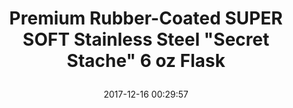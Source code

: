 ---
title: > #shorten me
  Premium Rubber-Coated SUPER SOFT Stainless Steel "Secret Stache" 6 oz Flask
name: >
  Premium Rubber-Coated SUPER SOFT Stainless Steel "Secret Stache" 6 oz Flask
date: "2017-12-16 00:29:57"
buy_now: "https://www.amazon.com/Premium-Rubber-Coated-Stainless-Secret-Stache/dp/B016LLBPUU?psc=1&SubscriptionId=AKIAIA5RBQIWQVTCUEUQ&tag=coldcutdeals-20&linkCode=xm2&camp=2025&creative=165953&creativeASIN=B016LLBPUU"
description_markdown: >-

  - Premium Rubber-Coated SUPER SOFT Stainless Steel

  - SUPER SOFT TOUCH

  - Laser engraved "Secret Stache" logo

  - Increase your drinking skills

  - 6 oz


tweet_id_str: "941827703631618048"
price: "$39.99"
list_price: "undefined"
deal_price: "undefined"
you_save: "undefined"
asin: "B016LLBPUU"
image: "https://images-na.ssl-images-amazon.com/images/I/51I1ll4%2BFsL.jpg"
---